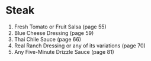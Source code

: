 # Steak
1. Fresh Tomato or Fruit Salsa (page 55)
2. Blue Cheese Dressing (page 59)
3. Thai Chile Sauce (page 66)
4. Real Ranch Dressing or any of its variations (page 70)
5. Any Five-Minute Drizzle Sauce (page 81)

